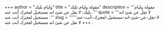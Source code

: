 +++
author = "وليام بليك"
title = "مقولة وليام بليك"
description = '''مقولة وليام بليك: لا تقل عن شئ انه مستحيل لعجزك أنت عنه .'''
quote = '''لا تقل عن شئ انه مستحيل لعجزك أنت عنه .'''
slug = '''لا-تقل-عن-شئ-انه-مستحيل-لعجزك-أنت-عنه'''
+++
لا تقل عن شئ انه مستحيل لعجزك أنت عنه .
